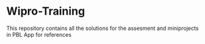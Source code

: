 # Wipro-Training
This repository contains all the solutions for the assesment and miniprojects in PBL App for references
